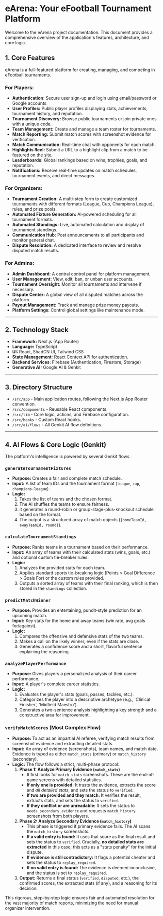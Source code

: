# eArena: Your eFootball Tournament Platform

Welcome to the eArena project documentation. This document provides a comprehensive overview of the application's features, architecture, and core logic.

## 1. Core Features

eArena is a full-featured platform for creating, managing, and competing in eFootball tournaments.

### For Players:
- **Authentication:** Secure user sign-up and login using email/password or Google accounts.
- **User Profiles:** Public player profiles displaying stats, achievements, tournament history, and reputation.
- **Tournament Discovery:** Browse public tournaments or join private ones with a unique code.
- **Team Management:** Create and manage a team roster for tournaments.
- **Match Reporting:** Submit match scores with screenshot evidence for verification.
- **Match Communication:** Real-time chat with opponents for each match.
- **Highlights Reel:** Submit a URL to a highlight clip from a match to be featured on the site.
- **Leaderboards:** Global rankings based on wins, trophies, goals, and reputation.
- **Notifications:** Receive real-time updates on match schedules, tournament events, and direct messages.

### For Organizers:
- **Tournament Creation:** A multi-step form to create customized tournaments with different formats (League, Cup, Champions League), rules, and prize pools.
- **Automated Fixture Generation:** AI-powered scheduling for all tournament formats.
- **Automated Standings:** Live, automated calculation and display of tournament standings.
- **Communication Hub:** Post announcements to all participants and monitor general chat.
- **Dispute Resolution:** A dedicated interface to review and resolve disputed match results.

### For Admins:
- **Admin Dashboard:** A central control panel for platform management.
- **User Management:** View, edit, ban, or unban user accounts.
- **Tournament Oversight:** Monitor all tournaments and intervene if necessary.
- **Dispute Center:** A global view of all disputed matches across the platform.
- **Payout Management:** Track and manage prize money payouts.
- **Platform Settings:** Control global settings like maintenance mode.

---

## 2. Technology Stack

- **Framework:** Next.js (App Router)
- **Language:** TypeScript
- **UI:** React, ShadCN UI, Tailwind CSS
- **State Management:** React Context API for authentication.
- **Backend Services:** Firebase (Authentication, Firestore, Storage)
- **Generative AI:** Google AI & Genkit

---

## 3. Directory Structure

- `/src/app` - Main application routes, following the Next.js App Router convention.
- `/src/components` - Reusable React components.
- `/src/lib` - Core logic, actions, and Firebase configuration.
- `/src/hooks` - Custom React hooks.
- `/src/ai/flows` - All Genkit AI flow definitions.

---

## 4. AI Flows & Core Logic (Genkit)

The platform's intelligence is powered by several Genkit flows.

### `generateTournamentFixtures`
- **Purpose:** Creates a fair and complete match schedule.
- **Input:** A list of team IDs and the tournament format (`league`, `cup`, `champions-league`).
- **Logic:**
  1.  Takes the list of teams and the chosen format.
  2.  The AI shuffles the teams to ensure fairness.
  3.  It generates a round-robin or group-stage-plus-knockout schedule based on the format.
  4.  The output is a structured array of match objects (`{homeTeamId, awayTeamId, round}`).

### `calculateTournamentStandings`
- **Purpose:** Ranks teams in a tournament based on their performance.
- **Input:** An array of teams with their calculated stats (wins, goals, etc.) and optional custom tie-breaker rules.
- **Logic:**
  1.  Analyzes the provided stats for each team.
  2.  Applies standard sports tie-breaking logic (Points > Goal Difference > Goals For) or the custom rules provided.
  3.  Outputs a sorted array of teams with their final ranking, which is then stored in the `standings` collection.

### `predictMatchWinner`
- **Purpose:** Provides an entertaining, pundit-style prediction for an upcoming match.
- **Input:** Key stats for the home and away teams (win rate, avg goals for/against).
- **Logic:**
  1.  Compares the offensive and defensive stats of the two teams.
  2.  Makes a call on the likely winner, even if the stats are close.
  3.  Generates a confidence score and a short, flavorful sentence explaining the reasoning.

### `analyzePlayerPerformance`
- **Purpose:** Gives players a personalized analysis of their career performance.
- **Input:** A player's complete career statistics.
- **Logic:**
  1.  Evaluates the player's stats (goals, passes, tackles, etc.).
  2.  Categorizes the player into a descriptive archetype (e.g., 'Clinical Finisher', 'Midfield Maestro').
  3.  Generates a two-sentence analysis highlighting a key strength and a constructive area for improvement.

### `verifyMatchScores` (Most Complex Flow)
- **Purpose:** To act as an impartial AI referee, verifying match results from screenshot evidence and extracting detailed stats.
- **Input:** An array of evidence (screenshots), team names, and match date. Evidence is typed as either `match_stats` (primary) or `match_history` (secondary).
- **Logic:** The flow follows a strict, multi-phase protocol:
  1.  **Phase 1: Analyze Primary Evidence (`match_stats`)**
      - It first looks for `match_stats` screenshots. These are the end-of-game screens with detailed statistics.
      - **If only one is provided:** It trusts the evidence, extracts the score and *all detailed stats*, and sets the status to `verified`.
      - **If two are provided and they match:** It verifies the result, extracts stats, and sets the status to `verified`.
      - **If they conflict or are unreadable:** It sets the status to `needs_secondary_evidence` and requests `match_history` screenshots from both players.
  2.  **Phase 2: Analyze Secondary Evidence (`match_history`)**
      - This phase is triggered if primary evidence fails. The AI scans the `match_history` screenshots.
      - **If a valid entry is found:** It uses that score as the final result and sets the status to `verified`. Crucially, **no detailed stats are extracted** in this case; this acts as a "stats penalty" for the initial dispute.
      - **If evidence is still contradictory:** It flags a potential cheater and sets the status to `replay_required`.
      - **If no valid entry is found:** The evidence is deemed inconclusive, and the status is set to `replay_required`.
  3.  **Output:** Returns a final status (`verified`, `disputed`, etc.), the confirmed scores, the extracted stats (if any), and a reasoning for its decision.

This rigorous, step-by-step logic ensures fair and automated resolution for the vast majority of match reports, minimizing the need for manual organizer intervention.
